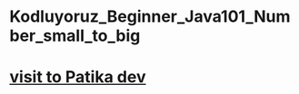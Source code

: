 # Kodluyoruz_Beginner_Java101_Number_small_to_big

# [visit to Patika dev](https://app.patika.dev/)
